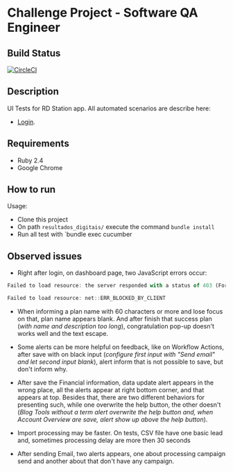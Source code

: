 # Challenge Project - Software QA Engineer

## Build Status

[![CircleCI](https://circleci.com/gh/vhsantos26/resultados_digitais.svg?style=shield&circle-token=7e4cb60de07ec725498ad1cbc34db9c1aee82aa5)](https://circleci.com/gh/vhsantos26/resultados_digitais)

## Description

UI Tests for RD Station app. All automated scenarios are describe here:

- [Login](https://github.com/vhsantos26/resultados_digitais/blob/master/features/specifications/authentication.feature).
## Requirements

- Ruby 2.4
- Google Chrome

## How to run

Usage:

- Clone this project
- On path `resultados_digitais/` execute the command `bundle install`
- Run all test with `bundle exec cucumber

## Observed issues

* Right after login, on dashboard page, two JavaScript errors occur:

```javascript
Failed to load resource: the server responded with a status of 403 (Forbidden)
```
```javascript
Failed to load resource: net::ERR_BLOCKED_BY_CLIENT
```

* When informing a plan name with 60 characters or more and lose focus on that, plan name appears blank. And after finish that success plan (*with name and description too long*), congratulation pop-up doesn't works well and the text escape.

* Some alerts can be more helpful on feedback, like on Workflow Actions, after save with on black input (*configure first input with "Send email" and let second input blank*), alert inform that is not possible to save, but don't inform why.

* After save the Financial information, data update alert appears in the wrong place, all the alerts appear at right bottom corner, and that appears at top. Besides that, there are two different behaviors for presenting such, while one overwrite the help button, the other doesn't (*Blog Tools without a term alert overwrite the help button and, when Account Overview are save, alert show up above the help button*).

* Import processing may be faster. On tests, CSV file have one basic lead and, sometimes processing delay are more then 30 seconds

* After sending Email, two alerts appears, one about processing campaign send and another about that don't have any campaign.
